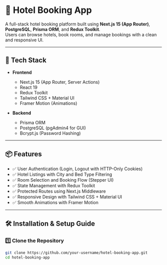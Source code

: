 # 🏨 Hotel Booking App

A full-stack hotel booking platform built using **Next.js 15 (App Router)**, **PostgreSQL**, **Prisma ORM**, and **Redux Toolkit**.  
Users can browse hotels, book rooms, and manage bookings with a clean and responsive UI.

---

## 🚀 Tech Stack

- **Frontend**
  - Next.js 15 (App Router, Server Actions)
  - React 19
  - Redux Toolkit
  - Tailwind CSS + Material UI
  - Framer Motion (Animations)

- **Backend**
  - Prisma ORM
  - PostgreSQL (pgAdmin4 for GUI)
  - Bcrypt.js (Password Hashing)

---

## 📦 Features

- ✅ User Authentication (Login, Logout with HTTP-Only Cookies)
- ✅ Hotel Listings with City and Bed Type Filtering
- ✅ Room Selection and Booking Flow (Stepper UI)
- ✅ State Management with Redux Toolkit
- ✅ Protected Routes using Next.js Middleware
- ✅ Responsive Design with Tailwind CSS + Material UI
- ✅ Smooth Animations with Framer Motion

---

## 🛠️ Installation & Setup Guide

### 1️⃣ Clone the Repository

```bash
git clone https://github.com/your-username/hotel-booking-app.git
cd hotel-booking-app

